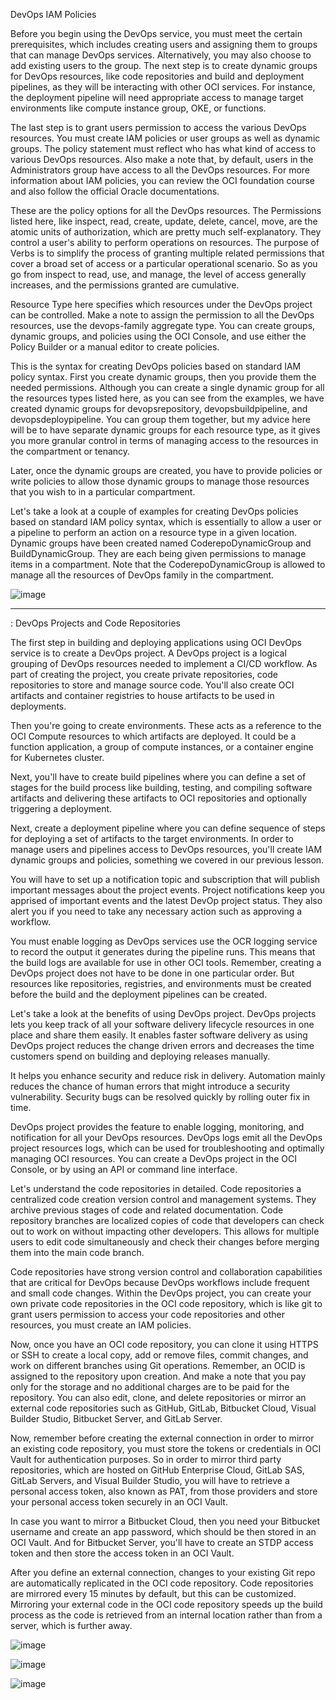 DevOps IAM Policies


Before you begin using the DevOps service, you must meet the certain prerequisites, which includes creating users and assigning them to groups that can manage DevOps services. Alternatively, you may also choose to add existing users to the group. The next step is to create dynamic groups for DevOps resources, like code repositories and build and deployment pipelines, as they will be interacting with other OCI services. For instance, the deployment pipeline will need appropriate access to manage target environments like compute instance group, OKE, or functions.

The last step is to grant users permission to access the various DevOps resources. You must create IAM policies or user groups as well as dynamic groups. The policy statement must reflect who has what kind of access to various DevOps resources. Also make a note that, by default, users in the Administrators group have access to all the DevOps resources. For more information about IAM policies, you can review the OCI foundation course and also follow the official Oracle documentations.

These are the policy options for all the DevOps resources. The Permissions listed here, like inspect, read, create, update, delete, cancel, move, are the atomic units of authorization, which are pretty much self-explanatory. They control a user's ability to perform operations on resources. The purpose of Verbs is to simplify the process of granting multiple related permissions that cover a broad set of access or a particular operational scenario. So as you go from inspect to read, use, and manage, the level of access generally increases, and the permissions granted are cumulative.

Resource Type here specifies which resources under the DevOps project can be controlled. Make a note to assign the permission to all the DevOps resources, use the devops-family aggregate type. You can create groups, dynamic groups, and policies using the OCI Console, and use either the Policy Builder or a manual editor to create policies.

This is the syntax for creating DevOps policies based on standard IAM policy syntax. First you create dynamic groups, then you provide them the needed permissions. Although you can create a single dynamic group for all the resources types listed here, as you can see from the examples, we have created dynamic groups for devopsrepository, devopsbuildpipeline, and devopsdeploypipeline. You can group them together, but my advice here will be to have separate dynamic groups for each resource type, as it gives you more granular control in terms of managing access to the resources in the compartment or tenancy.

Later, once the dynamic groups are created, you have to provide policies or write policies to allow those dynamic groups to manage those resources that you wish to in a particular compartment.

Let's take a look at a couple of examples for creating DevOps policies based on standard IAM policy syntax, which is essentially to allow a user or a pipeline to perform an action on a resource type in a given location. Dynamic groups have been created named CoderepoDynamicGroup and BuildDynamicGroup. They are each being given permissions to manage items in a compartment. Note that the CoderepoDynamicGroup is allowed to manage all the resources of DevOps family in the compartment.


![image](https://github.com/qriz1452/oci/assets/112246222/570d4edc-67ca-4bd8-b292-2d4cce6c335d)



-------------------

: DevOps Projects and Code Repositories



The first step in building and deploying applications using OCI DevOps service is to create a DevOps project. A DevOps project is a logical grouping of DevOps resources needed to implement a CI/CD workflow. As part of creating the project, you create private repositories, code repositories to store and manage source code. You'll also create OCI artifacts and container registries to house artifacts to be used in deployments.

Then you're going to create environments. These acts as a reference to the OCI Compute resources to which artifacts are deployed. It could be a function application, a group of compute instances, or a container engine for Kubernetes cluster.

Next, you'll have to create build pipelines where you can define a set of stages for the build process like building, testing, and compiling software artifacts and delivering these artifacts to OCI repositories and optionally triggering a deployment.

Next, create a deployment pipeline where you can define sequence of steps for deploying a set of artifacts to the target environments. In order to manage users and pipelines access to DevOps resources, you'll create IAM dynamic groups and policies, something we covered in our previous lesson.

You will have to set up a notification topic and subscription that will publish important messages about the project events. Project notifications keep you apprised of important events and the latest DevOp project status. They also alert you if you need to take any necessary action such as approving a workflow.

You must enable logging as DevOps services use the OCR logging service to record the output it generates during the pipeline runs. This means that the build logs are available for use in other OCI tools. Remember, creating a DevOps project does not have to be done in one particular order. But resources like repositories, registries, and environments must be created before the build and the deployment pipelines can be created.

Let's take a look at the benefits of using DevOps project. DevOps projects lets you keep track of all your software delivery lifecycle resources in one place and share them easily. It enables faster software delivery as using DevOps project reduces the change driven errors and decreases the time customers spend on building and deploying releases manually.

It helps you enhance security and reduce risk in delivery. Automation mainly reduces the chance of human errors that might introduce a security vulnerability. Security bugs can be resolved quickly by rolling outer fix in time.

DevOps project provides the feature to enable logging, monitoring, and notification for all your DevOps resources. DevOps logs emit all the DevOps project resources logs, which can be used for troubleshooting and optimally managing OCI resources. You can create a DevOps project in the OCI Console, or by using an API or command line interface.

Let's understand the code repositories in detailed. Code repositories a centralized code creation version control and management systems. They archive previous stages of code and related documentation. Code repository branches are localized copies of code that developers can check out to work on without impacting other developers. This allows for multiple users to edit code simultaneously and check their changes before merging them into the main code branch.

Code repositories have strong version control and collaboration capabilities that are critical for DevOps because DevOps workflows include frequent and small code changes. Within the DevOps project, you can create your own private code repositories in the OCI code repository, which is like git to grant users permission to access your code repositories and other resources, you must create an IAM policies.

Now, once you have an OCI code repository, you can clone it using HTTPS or SSH to create a local copy, add or remove files, commit changes, and work on different branches using Git operations. Remember, an OCID is assigned to the repository upon creation. And make a note that you pay only for the storage and no additional charges are to be paid for the repository. You can also edit, clone, and delete repositories or mirror an external code repositories such as GitHub, GitLab, Bitbucket Cloud, Visual Builder Studio, Bitbucket Server, and GitLab Server.

Now, remember before creating the external connection in order to mirror an existing code repository, you must store the tokens or credentials in OCI Vault for authentication purposes. So in order to mirror third party repositories, which are hosted on GitHub Enterprise Cloud, GitLab SAS, GitLab Servers, and Visual Builder Studio, you will have to retrieve a personal access token, also known as PAT, from those providers and store your personal access token securely in an OCI Vault.

In case you want to mirror a Bitbucket Cloud, then you need your Bitbucket username and create an app password, which should be then stored in an OCI Vault. And for Bitbucket Server, you'll have to create an STDP access token and then store the access token in an OCI Vault.

After you define an external connection, changes to your existing Git repo are automatically replicated in the OCI code repository. Code repositories are mirrored every 15 minutes by default, but this can be customized. Mirroring your external code in the OCI code repository speeds up the build process as the code is retrieved from an internal location rather than from a server, which is further away.

![image](https://github.com/qriz1452/oci/assets/112246222/59c3d031-79b2-4ba5-b59e-749162810a0b)

![image](https://github.com/qriz1452/oci/assets/112246222/8925d638-598c-419e-931b-ddc03e806ae7)

![image](https://github.com/qriz1452/oci/assets/112246222/95ebdf15-f8b6-43cc-94ad-eae43acf5b7d)


